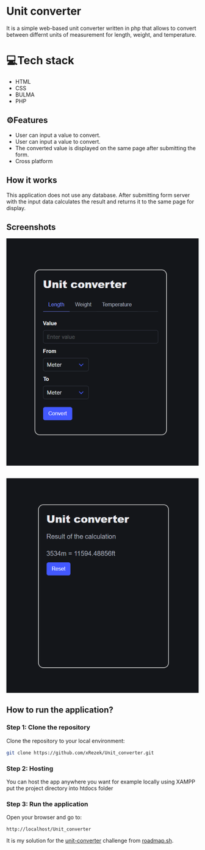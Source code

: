 
# Unit converter

It is a simple web-based unit converter written in php that allows to convert between differnt units of measurement for length, weight, and temperature.




# 💻Tech stack
- HTML
- CSS
- BULMA
- PHP


## ⚙️Features

- User can input a value to convert.
- User can input a value to convert.
- The converted value is displayed on the same page after submitting the form.
- Cross platform


## How it works

This application does not use any database. After submitting form server with the input data calculates the result and returns it to the same page for display.
## Screenshots

![App Screenshot](/img/layout.PNG)
##
![App Screenshot](/img/result.PNG)

## How to run the application?

### Step 1: Clone the repository
Clone the repository to your local environment:
```bash
git clone https://github.com/xRezek/Unit_converter.git
```

### Step 2: Hosting
You can host the app anywhere you want for example locally using XAMPP put the project directory into htdocs folder

### Step 3: Run the application
Open your browser and go to:
```
http://localhost/Unit_converter
```


It is my solution for the [unit-converter](https://roadmap.sh/projects/unit-converter) challenge from [roadmap.sh](https://roadmap.sh/).

